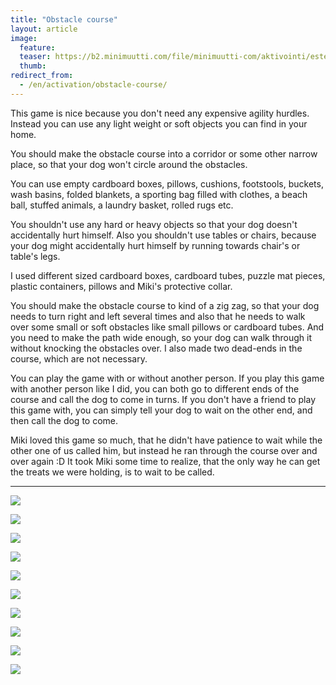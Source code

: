 ```yaml
---
title: "Obstacle course"
layout: article
image:
  feature:
  teaser: https://b2.minimuutti.com/file/minimuutti-com/aktivointi/esterata/DSC58098_-245px.jpg
  thumb:
redirect_from:
  - /en/activation/obstacle-course/
---
```


This game is nice because you don't need any expensive agility hurdles. Instead you can use any light weight or soft objects you can find in your home.

You should make the obstacle course into a corridor or some other narrow place, so that your dog won't circle around the obstacles.

You can use empty cardboard boxes, pillows, cushions, footstools, buckets, wash basins, folded blankets, a sporting bag filled with clothes, a beach ball, stuffed animals, a laundry basket, rolled rugs etc.

You shouldn't use any hard or heavy objects so that your dog doesn't accidentally hurt himself. Also you shouldn't use tables or chairs, because your dog might accidentally hurt himself by running towards chair's or table's legs.

I used different sized cardboard boxes, cardboard tubes, puzzle mat pieces, plastic containers, pillows and Miki's protective collar.

You should make the obstacle course to kind of a zig zag, so that your dog needs to turn right and left several times and also that he needs to walk over some small or soft obstacles like small pillows or cardboard tubes. And you need to make the path wide enough, so your dog can walk through it without knocking the obstacles over. I also made two dead-ends in the course, which are not necessary.

You can play the game with or without another person. If you play this game with another person like I did, you can both go to different ends of the course and call the dog to come in turns. If you don't have a friend to play this game with, you can simply tell your dog to wait on the other end, and then call the dog to come.

Miki loved this game so much, that he didn't have patience to wait while the other one of us called him, but instead he ran through the course over and over again :D It took Miki some time to realize, that the only way he can get the treats we were holding, is to wait to be called.

---

![](https://b2.minimuutti.com/file/minimuutti-com/aktivointi/esterata/DSC58098_-800px.jpg)

![](https://b2.minimuutti.com/file/minimuutti-com/aktivointi/esterata/DSC58046-800px.jpg)

![](https://b2.minimuutti.com/file/minimuutti-com/aktivointi/esterata/DSC58047-800px.jpg)

![](https://b2.minimuutti.com/file/minimuutti-com/aktivointi/esterata/DSC57978-800px.jpg)

![](https://b2.minimuutti.com/file/minimuutti-com/aktivointi/esterata/DSC57985-800px.jpg)

![](https://b2.minimuutti.com/file/minimuutti-com/aktivointi/esterata/DSC58011-800px.jpg)

![](https://b2.minimuutti.com/file/minimuutti-com/aktivointi/esterata/DSC57944-800px.jpg)

![](https://b2.minimuutti.com/file/minimuutti-com/aktivointi/esterata/DSC57946-800px.jpg)

![](https://b2.minimuutti.com/file/minimuutti-com/aktivointi/esterata/DSC57964-800px.jpg)

![](https://b2.minimuutti.com/file/minimuutti-com/aktivointi/esterata/DSC57968-800px.jpg)
